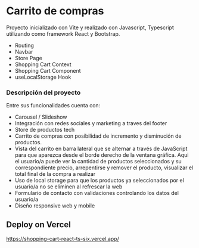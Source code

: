 # Carrito de compras
Proyecto inicializado con Vite y realizado con Javascript, Typescript utilizando como framework React y Bootstrap.
- Routing
- Navbar
- Store Page
- Shopping Cart Context
- Shopping Cart Component
- useLocalStorage Hook

### Descripción del proyecto
Entre sus funcionalidades cuenta con:
- Carousel / Slideshow
- Integración con redes sociales y marketing a traves del footer
- Store de productos tech
- Carrito de compras con posibilidad de incremento y disminución de productos.
- Vista del carrito en barra lateral que se alternar a través de JavaScript para que aparezca desde el borde derecho de la ventana gráfica. Aqui el usuario/a puede ver la cantidad de productos seleccionados y su correspondiente precio, arrepentirse y remover el producto, visualizar el total final de la compra a realizar
- Uso de local storage para que los productos ya seleccionados por el usuario/a no se eliminen al refrescar la web
- Formulario de contacto con validaciones controlando los datos del usuario/a
- Diseño responsive web y mobile

## Deploy on Vercel
https://shopping-cart-react-ts-six.vercel.app/
